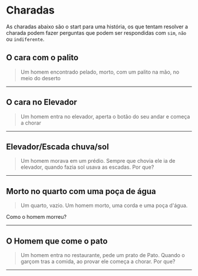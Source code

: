 # Charadas

As charadas abaixo são o start para uma história, os que tentam resolver a charada podem fazer perguntas que podem ser respondidas com `sim`, `não` ou `indiferente`.



## O cara com o palito

> Um homem encontrado pelado, morto, com um palito na mão, no meio do deserto

<!--
  HISTÓRIA COMPLETA:
-->

********



## O cara no Elevador 

> Um homem entra no elevador, aperta o botão do seu andar e começa a chorar

<!--
  HISTÓRIA COMPLETA:
  O homem entra no elevador, e aperta o botão do seu andar, quando percebe que o prédio está sem energia elétrica.
  Sabendo que sua esposa está no apartamento, respirando por aparelhos, se dá conta de que ela está morta.
-->

********



## Elevador/Escada chuva/sol

> Um homem morava em um prédio. Sempre que chovia ele ia de elevador, quando fazia sol usava as escadas. Por que?

<!--
  HISTÓRIA COMPLETA:
  O homem era muito baixo, só alcançava o botão do elevador quando tinha um guarda-chuva.
-->

********





## Morto no quarto com uma poça de água

> Um quarto, vazio. Um homem morto, uma corda e uma poça d'água.

Como o homem morreu?

<!--
  HISTÓRIA COMPLETA:
  O homem subiu em um grande cubo de gelo, amarrou a corda e esperou que derretesse para se enforcar.
-->

********




## O Homem que come o pato

> Um homem entra no restaurante, pede um prato de Pato. Quando o garçom tras a comida, ao provar ele começa a chorar. Por que?

<!--
  HISTÓRIA COMPLETA:
  O homem vai a um cruzeiro com sua esposa e durante a viagem o navio afunda. Todos são socorridos e são levados para uma ilha, com excessão da esposa.
  Na ilha, é servido um prato de carne de Pato, enquanto aguardam resgate para voltar para casa.
  Quando volta a sua cidade, ainda sem saber do paradeiro de sua esposa, o homem resolve ir a um restaurante provar um prato de carne de pato.
  Quando prova, percebe que o sabor é totalmente diferente do provado na ilha, e se dá conta de que todos naquela refeição comeram sua esposa.
-->

********
